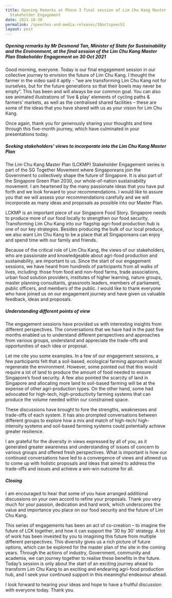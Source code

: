 ```yaml
---
title: Opening Remarks at Phase 3 final session of Lim Chu Kang Master Plan
  Stakeholder Engagement
date: 2021-10-30
permalink: /speeches-and-media-releases/30octspeech1
layout: post
---
```

##### Opening remarks by Mr Desmond Tan, Minister of State for Sustainability and the Environment, at the final session of the Lim Chu Kang Master Plan Stakeholder Engagement on 30 Oct 2021

Good morning, everyone. Today is our final engagement session in our collective journey to envision the future of Lim Chu Kang. I thought the farmer in the video said it aptly - “we are transforming Lim Chu Kang not for ourselves, but for the future generations so that their bowls may never be empty”. This has been and will always be our common goal. You can also see animated illustrations of ‘live & play’ elements of cycling paths & farmers’ markets, as well as the centralised shared facilities – these are some of the ideas that you have shared with us as your vision for Lim Chu Kang. 

Once again, thank you for generously sharing your thoughts and time through this five-month journey, which have culminated in your presentations today.  

##### Seeking stakeholders' views to incorporate into the Lim Chu Kang Master Plan

The Lim Chu Kang Master Plan (LCKMP) Stakeholder Engagement series is part of the SG Together Movement where Singaporeans join the Government to collectively shape the future of Singapore. It is also part of the Singapore Green Plan 2030, our whole-of-nation sustainability movement. I am heartened by the many passionate ideas that you have put forth and we look forward to your recommendations. I would like to assure you that we will assess your recommendations carefully and we will incorporate as many ideas and proposals as possible into our Master Plan. 

LCKMP is an important piece of our Singapore Food Story. Singapore needs to produce more of our food locally to strengthen our food security. Transforming Lim Chu Kang into our flagship agri-food production hub is one of our key strategies. Besides producing the bulk of our local produce, we also want Lim Chu Kang to be a place that all Singaporeans can enjoy and spend time with our family and friends.

Because of the critical role of Lim Chu Kang, the views of our stakeholders, who are passionate and knowledgeable about agri-food production and sustainability, are important to us. Since the start of our engagement sessions, we have heard from hundreds of participants from all walks of lives, including: those from food and non-food farms, trade associations, urban food solution providers, institutes of higher learning, nature groups, master planning consultants, grassroots leaders, members of parliament, public officers, and members of the public. I would like to thank everyone who have joined us on our engagement journey and have given us valuable feedback, ideas and proposals. 

##### Understanding different points of view

The engagement sessions have provided us with interesting insights from different perspectives. The conversations that we have had in the past five months enabled us to understand different perspectives and approaches from various groups, understand and appreciate the trade-offs and opportunities of each idea or proposal.

Let me cite you some examples. In a few of our engagement sessions, a few participants felt that a soil-based, ecological farming approach would regenerate the environment. However, some pointed out that this would require a lot of land to produce the amount of food needed to ensure Singapore’s food security. A few also pointed the scarcity of land in Singapore and allocating more land to soil-based farming will be at the expense of other agri-production types. On the other hand, some had advocated for high-tech, high-productivity farming systems that can produce the volume needed within our constrained space.

These discussions have brought to fore the strengths, weaknesses and trade-offs of each system. It has also prompted conversations between different groups to explore how a mix and match of high-tech/ high-intensity systems and soil-based farming systems could potentially achieve greater resilience. 

I am grateful for the diversity in views expressed by all of you, as it generated greater awareness and understanding of issues of concern to various groups and offered fresh perspectives. What is important is how our continued conversations have led to a convergence of views and allowed us to come up with holistic proposals and ideas that aimed to address the trade-offs and issues and achieve a win-win outcome for all. 

##### Closing

I am encouraged to hear that some of you have arranged additional discussions on your own accord to refine your proposals. Thank you very much for your passion, dedication and hard work, which underscores the value and importance you place on our food security and the future of Lim Chu Kang. 

This series of engagements has been an act of co-creation – to imagine the future of LCK together, and how it can support the ’30 by 30’ strategy. A lot of work has been invested by you to imagining this future from multiple different perspectives. This diversity gives us a rich picture of future options, which can be explored for the master plan of the site in the coming years. Through the actions of industry, Government, community and academia, we can journey together to realise these benefits in the future. Today’s session is only about the start of an exciting journey ahead to transform Lim Chu Kang to an exciting and endearing agri-food production hub, and I seek your continued support in this meaningful endeavour ahead.    

I look forward to hearing your ideas and hope to have a fruitful discussion with everyone today. Thank you.
